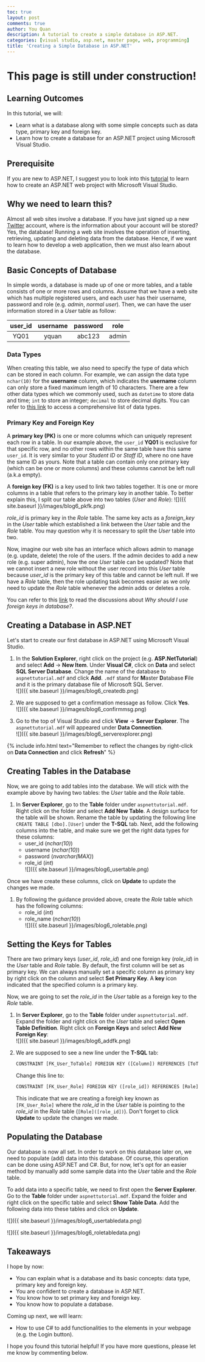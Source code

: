 ```yaml
---
toc: true
layout: post
comments: true
author: You Quan
description: A tutorial to create a simple database in ASP.NET.
categories: [visual studio, asp.net, master page, web, programming]
title: 'Creating a Simple Database in ASP.NET'
---
```


# This page is still under construction!

## Learning Outcomes
In this tutorial, we will:
- Learn what is a database along with some simple concepts such as data type, primary key and foreign key.
- Learn how to create a database for an ASP.NET project using Microsoft Visual Studio.

## Prerequisite
If you are new to ASP.NET, I suggest you to look into this [tutorial](bit.ly/2x6DLTQ) to learn how to create an ASP.NET web project with Microsoft Visual Studio.

## Why we need to learn this?
Almost all web sites involve a database. If you have just signed up a new [Twitter](https://twitter.com/Twitter) account, where is the information about your account will be stored? Yes, the database! Running a web site involves the operation of inserting, retrieving, updating and deleting data from the database. Hence, if we want to learn how to develop a web application, then we must also learn about the database. 

## Basic Concepts of Database
In simple words, a database is made up of one or more tables, and a table consists of one or more rows and columns. Assume that we have a web site which has multiple registered users, and each user has their username, password and role (e.g. *admin*, *normal user*). Then, we can have the user information stored in a *User* table as follow:

|user_id |username |password |role  |
|:-----: |:-------:|:-------:|:----:|
|YQ01    |yquan    |abc123   |admin |

### Data Types
When creating this table, we also need to specify the type of data which can be stored in each column. For example, we can assign the data type `nchar(10)` for the **username** column, which indicates the **username** column can only store a fixed maximum length of 10 characters. There are a few other data types which we commonly used, such as `datetime` to store data and time; `int` to store an integer; `decimal` to store decimal digits. You can refer to [this link](https://docs.microsoft.com/en-us/dotnet/framework/data/adonet/sql-server-data-type-mappings) to access a comprehensive list of data types.

### Primary Key and Foreign Key
A **primary key (PK)** is one or more columns which can uniquely represent each row in a table. In our example above, the `user_id` **YQ01** is exclusive for that specific row, and no other rows within the same table have this same `user_id`. It is very similar to your *Student ID* or *Staff ID*, where no one have the same ID as yours. Note that a table can contain only one primary key (which can be one or more columns) and these columns cannot be left null (a.k.a empty).

A **foreign key (FK)** is a key used to link two tables together. It is one or more columns in a table that refers to the primary key in another table. To better explain this, I split our table above into two tables (*User* and *Role*):
![]({{ site.baseurl }}/images/blog6_pkfk.png)  

*role_id* is primary key in the *Role* table. The same key acts as a *foreign_key* in the *User* table which established a link between the *User* table and the *Role* table. You may question why it is necessary to split the *User* table into two. 

Now, imagine our web site has an interface which allows admin to manage (e.g. update, delete) the role of the users. If the admin decides to add a new role (e.g. super admin), how the one *User* table can be updated? Note that we cannot insert a new role without the user record into this *User* table because *user_id* is the primary key of this table and cannot be left null. If we have a *Role* table, then the role updating task becomes easier as we only need to update the *Role* table whenever the admin adds or deletes a role.

You can refer to this [link](https://softwareengineering.stackexchange.com/questions/375704/why-should-i-use-foreign-keys-in-database) to read the discussions about *Why should I use foreign keys in database?*.

## Creating a Database in ASP.NET
Let's start to create our first database in ASP.NET using Microsoft Visual Studio.
1. In the **Solution Explorer**, right click on the project (e.g. **ASP.NetTutorial**) and select **Add** &rarr; **New Item**. Under **Visual C#**, click on **Data** and select **SQL Server Database**. Change the name of the database to `aspnettutorial.mdf` and click **Add**. `.mdf` stand for **M**aster **D**atabase **F**ile and it is the primary database file of Microsoft SQL Server.  
![]({{ site.baseurl }}/images/blog6_createdb.png)  

1. We are supposed to get a confirmation message as follow. Click **Yes**.  
![]({{ site.baseurl }}/images/blog6_confirmmsg.png)  

1. Go to the top of Visual Studio and click **View** &rarr; **Server Explorer**. The `aspnettutorial.mdf` will appeared under **Data Connection**.  
![]({{ site.baseurl }}/images/blog6_serverexplorer.png)  

{% include info.html text="Remember to reflect the changes by right-click on <b>Data Connection</b> and click <b>Refresh</b>" %}

## Creating Tables in the Database
Now, we are going to add tables into the database. We will stick with the example above by having two tables: the *User* table and the *Role* table.

1. In **Server Explorer**, go to the **Table** folder under `aspnettutorial.mdf`. Right click on the folder and select **Add New Table**. A design surface for the table will be shown. Rename the table by updating the following line `CREATE TABLE [dbo].[User]` under the **T-SQL** tab. Next, add the following columns into the table, and make sure we get the right data types for these columns:  
   - user_id (*nchar(10)*)
   - username (*nchar(10)*)
   - password (*nvarchar(MAX)*)  
   - role_id (*int*)  
  ![]({{ site.baseurl }}/images/blog6_usertable.png)  
  
  Once we have create these columns, click on **Update** to update the changes we made.
  
1. By following the guidance provided above, create the *Role* table which has the following columns:  
   - role_id (*int*)
   - role_name (*nchar(10)*)  
  ![]({{ site.baseurl }}/images/blog6_roletable.png)  

## Setting the Keys for Tables
There are two primary keys (*user_id*, *role_id*) and one foreign key (*role_id*) in the *User* table and *Role* table. By default, the first column will be set as primary key. We can always manually set a specific column as primary key by right click on the column and select **Set Primary Key**. A **key** icon indicated that the specified column is a primary key.

Now, we are going to set the *role_id* in the *User* table as a foreign key to the *Role* table.

1. In **Server Explorer**, go to the **Table** folder under `aspnettutorial.mdf`. Expand the folder and right click on the *User* table and select **Open Table Definition**. Right click on **Foreign Keys** and select **Add New Foreign Key**:  
![]({{ site.baseurl }}/images/blog6_addfk.png)  

1. We are supposed to see a new line under the **T-SQL** tab:
    ```python
    CONSTRAINT [FK_User_ToTable] FOREIGN KEY ([Column]) REFERENCES [ToTable]([ToTableColumn])
    ```
    
    Change this line to:
    ```python
    CONSTRAINT [FK_User_Role] FOREIGN KEY ([role_id]) REFERENCES [Role]([role_id]) 
    ```
    
    This indicate that we are creating a foreigh key known as `[FK_User_Role]` where the *role_id* in the *User* table is pointing to the *role_id* in the *Role* table (`[Role]([role_id])`). Don't forget to click **Update** to update the changes we made. 

## Populating the Database
Our database is now all set. In order to work on this database later on, we need to populate (add) data into this database. Of course, this operation can be done using ASP.NET and C#. But, for now, let's opt for an easier method by manually add some sample data into the *User* table and the *Role* table.

To add data into a specific table, we need to first open the **Server Explorer**. Go to the **Table** folder under `aspnettutorial.mdf`. Expand the folder and right click on the specific table and select **Show Table Data**. Add the following data into these tables and click on **Update**.

![]({{ site.baseurl }}/images/blog6_usertabledata.png)  

![]({{ site.baseurl }}/images/blog6_roletabledata.png)  

## Takeaways
I hope by now:
- You can explain what is a database and its basic concepts: data type, primary key and foreign key.
- You are confident to create a database in ASP.NET.
- You know how to set primary key and foreign key.
- You know how to populate a database. 

Coming up next, we will learn:
- How to use C# to add functionalities to the elements in your webpage (e.g. the Login button).

I hope you found this tutorial helpful! If you have more questions, please let me know by commenting below.
